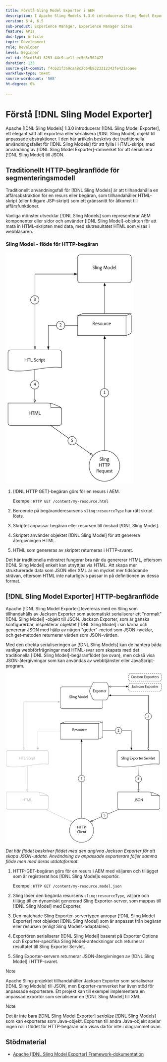 ```yaml
---
title: Förstå Sling Model Exporter i AEM
description: I Apache Sling Models 1.3.0 introduceras Sling Model Exporter, ett elegant sätt att exportera eller serialisera Sling Model-objekt till anpassade abstraktioner. I den här artikeln beskrivs det traditionella sättet att använda Sling-modeller för att fylla i HTML-skript, med hjälp av Sling Model Exporter-ramverket för att serialisera en Sling-modell till JSON.
version: 6.4, 6.5
sub-product: Experience Manager, Experience Manager Sites
feature: APIs
doc-type: Article
topic: Development
role: Developer
level: Beginner
exl-id: 03cdf5d1-3253-44c9-ae1f-ec5d3c562427
duration: 133
source-git-commit: f4c621f3a9caa8c2c64b8323312343fe421a5aee
workflow-type: tm+mt
source-wordcount: '568'
ht-degree: 0%

---
```


# Förstå [!DNL Sling Model Exporter]

Apache [!DNL Sling Models] 1.3.0 introducerar [!DNL Sling Model Exporter], ett elegant sätt att exportera eller serialisera [!DNL Sling Model] objekt till anpassade abstraktioner. I den här artikeln beskrivs det traditionella användningsfallet för [!DNL Sling Models] för att fylla i HTML-skript, med användning av [!DNL Sling Model Exporter]-ramverket för att serialisera [!DNL Sling Model] till JSON.

## Traditionellt HTTP-begäranflöde för segmenteringsmodell

Traditionellt användningsfall för [!DNL Sling Models] är att tillhandahålla en affärsabstraktion för en resurs eller begäran, som tillhandahåller HTML-skript (eller tidigare JSP-skript) som ett gränssnitt för åtkomst till affärsfunktioner.

Vanliga mönster utvecklar [!DNL Sling Models] som representerar AEM komponenter eller sidor och använder [!DNL Sling Model]-objekten för att mata in HTML-skripten med data, med slutresultatet HTML som visas i webbläsaren.

### Sling Model - flöde för HTTP-begäran

![Förfrågningsflöde för segmenteringsmodell](./assets/understand-sling-model-exporter/sling-model-request-flow.png)

1. [!DNL HTTP GET]-begäran görs för en resurs i AEM.

   Exempel: `HTTP GET /content/my-resource.html`

1. Beroende på begäranderesursens `sling:resourceType` har rätt skript lösts.

1. Skriptet anpassar begäran eller resursen till önskad [!DNL Sling Model].

1. Skriptet använder objektet [!DNL Sling Model] för att generera återgivningen HTML.

1. HTML som genereras av skriptet returneras i HTTP-svaret.

Det här traditionella mönstret fungerar bra när du genererar HTML, eftersom [!DNL Sling Model] enkelt kan utnyttjas via HTML. Att skapa mer strukturerade data som JSON eller XML är en mycket mer tidsödande strävan, eftersom HTML inte naturligtvis passar in på definitionen av dessa format.

## [!DNL Sling Model Exporter] HTTP-begäranflöde

Apache [!DNL Sling Model Exporter] levereras med en Sling som tillhandahålls av Jackson Exporter som automatiskt serialiserar ett &quot;normalt&quot; [!DNL Sling Model] -objekt till JSON. Jackson Exporter, som är ganska konfigurerbar, inspekterar objektet [!DNL Sling Model] i sin kärna och genererar JSON med hjälp av någon &quot;getter&quot;-metod som JSON-nycklar, och get-metoden returnerar värden som JSON-värden.

Med den direkta serialiseringen av [!DNL Sling Models] kan de hantera båda vanliga webbförfrågningar med HTML-svar som skapats med det traditionella [!DNL Sling Model]-begäranflödet (se ovan), men också visa JSON-återgivningar som kan användas av webbtjänster eller JavaScript-program.

![Sling Model Exporter HTTP Request flow](./assets/understand-sling-model-exporter/sling-model-exporter-request-flow.png)

*Det här flödet beskriver flödet med den angivna Jackson Exporter för att skapa JSON-utdata. Användning av anpassade exporterare följer samma flöde men med deras utdataformat.*

1. HTTP-GET-begäran görs för en resurs i AEM med väljaren och tillägget som är registrerat hos [!DNL Sling Model]s exportör.

   Exempel: `HTTP GET /content/my-resource.model.json`

1. Sling löser den begärda resursens `sling:resourceType`, väljare och tillägg till en dynamiskt genererad Sling Exporter-server, som mappas till [!DNL Sling Model] med Exporter.
1. Den matchade Sling Exporter-servertypen anropar [!DNL Sling Model Exporter] mot objektet [!DNL Sling Model] som är anpassat från begäran eller resursen (enligt Sling Models-adaptables).
1. Exportören serialiserar [!DNL Sling Model] baserat på Exporter Options och Exporter-specifika Sling Model-anteckningar och returnerar resultatet till Sling Exporter Servlet.
1. Sling Exporter-servern returnerar JSON-återgivningen av [!DNL Sling Model] i HTTP-svaret.

>[!NOTE]
>
>Apache Sling-projektet tillhandahåller Jackson Exporter som serialiserar [!DNL Sling Models] till JSON, men Exporter-ramverket har även stöd för anpassade exporterare. Ett projekt kan till exempel implementera en anpassad exportör som serialiserar en [!DNL Sling Model] till XML.

>[!NOTE]
>
>Det är inte bara [!DNL Sling Model Exporter] *serialize* [!DNL Sling Models] som kan exporteras som Java-objekt. Exporten till andra Java-objekt spelar ingen roll i flödet för HTTP-begäran och visas därför inte i diagrammet ovan.

## Stödmaterial

* [Apache [!DNL Sling Model Exporter] Framework-dokumentation](https://sling.apache.org/documentation/bundles/models.html#exporter-framework-since-130)

